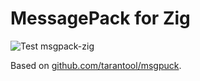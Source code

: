 # MessagePack for Zig
![Test msgpack-zig](https://github.com/oleggator/msgpack-zig/workflows/Test%20msgpack-zig/badge.svg)

Based on [github.com/tarantool/msgpuck](https://github.com/tarantool/msgpuck).
